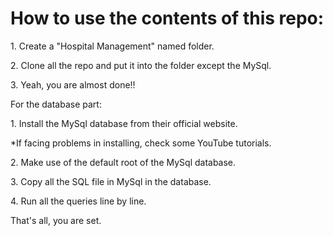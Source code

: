 <h1>
How to use the contents of this repo:</h1>
<p>1. Create a "Hospital Management" named folder.</p>
        <p>2. Clone all the repo and put it into the folder except the MySql.</p>
        <p>3. Yeah, you are almost done!!</p>
        <p>For the database part:</p>
        <p>1. Install the MySql database from their official website.</p>
        <p>*If facing problems in installing, check some YouTube tutorials.</p>
        <p>2. Make use of the default root of the MySql database.</p>
        <p>3. Copy all the SQL file in MySql in the database.</p>
        <p>4. Run all the queries line by line.</p>
        <p>That's all, you are set.</p>
